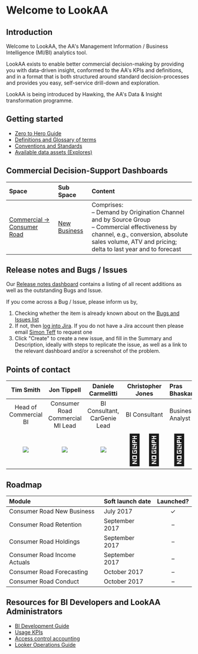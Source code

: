 # Welcome to LookAA


## Introduction

Welcome to LookAA, the AA's Management Information / Business Intelligence (MI/BI) analytics tool.

LookAA exists to enable better commercial decision-making by providing you with data-driven insight, conformed to the AA's KPIs and definitions, and in a format that is both structured around standard decision-processes and provides you easy, self-service drill-down and exploration.

LookAA is being introduced by Hawking, the AA's Data & Insight transformation programme.


## Getting started

* [Zero to Hero Guide](/projects/commercial_road_new_business/documents/zero_to_hero_guide.md)
* [Definitions and Glossary of terms](/projects/commercial_road_new_business/documents/definitions_and_glossary_of_terms.md)
* [Conventions and Standards]()
* [Available data assets (Explores)]()


## Commercial Decision-Support Dashboards

| Space                | Sub Space    | Content |
|:---------------------|:-------------|:--------|
| [Commercial → Consumer Road](/spaces/9) | [New Business](/spaces/10) | Comprises:<br />– Demand by Origination Channel and by Source Group<br />– Commercial effectiveness by channel, e.g., conversion, absolute sales volume, ATV and pricing; delta to last year and to forecast |



## Release notes and Bugs / Issues

Our [Release notes dashboard]() contains a listing of all recent additions as well as the outstanding Bugs and Issue.

If you come across a Bug / Issue, please inform us by,

1. Checking whether the item is already known about on the [Bugs and Issues list]()
2. If not, then [log into Jira](https://theaacom.atlassian.net/secure/RapidBoard.jspa?rapidView=386&projectKey=CUD&selectedIssue=CUD-2286). If you do not have a Jira account then please email [Simon Teff](mailto:Simon.Teff@TheAA.com) to request one
3. Click "Create" to create a new issue, and fill in the Summary and Description, ideally with steps to replicate the issue, as well as a link to the relevant dashboard and/or a screenshot of the problem.


## Points of contact

| Tim Smith            | Jon Tippell  | Daniele Carmelitti  | Christopher Jones  | Pras Bhaskaran  |
|:---------------------:|:-------------:|:-------------:|:-------------:|:-------------|
| Head of Commercial BI | Consumer Road Commercial MI Lead | BI Consultant, CarGenie Lead | BI Consultant | Business Analyst |
| <a href='mailto:Tim.Smith@TheAA.com'><img src='https://tippco-web.s3-eu-west-1.amazonaws.com/18f9d7d.jpg'></a> | <a href='mailto:Jon.Tippell@TheAA.com'><img src='https://media.licdn.com/mpr/mpr/shrinknp_400_400/AAEAAQAAAAAAAAW2AAAAJDcyNWYwMmEwLWI5MzYtNDM0OS1iYjQ2LWEzMzlhOGY1Zjc5ZA.jpg'></a> | <a href='mailto:Daniele.Carmelitti@TheAA.com'><img src='https://tippco-web.s3-eu-west-1.amazonaws.com/12b88a7.jpg'></a> |  <a href='mailto:Christopher.Jones2@TheAA.com' style="font-size: 80px !important; text-decoration: none !important;">&#128104;&#127995;</a>  | <a href='mailto:Pras.Bhaskaran@TheAA.com'  style="font-size: 80px !important; text-decoration: none !important;">&#128104;&#127995;</a> |


## Roadmap

| Module   | Soft launch date     |  Launched?  |
|:----------|:---------------------|:----------:|
| Consumer Road New Business | July 2017 |   ✓ |
| Consumer Road Retention | September 2017 | – |
| Consumer Road Holdings | September 2017 | – |
| Consumer Road Income Actuals | September 2017 | – |
| Consumer Road Forecasting | October 2017 | – |
| Consumer Road Conduct | October 2017 | – |


## Resources for BI Developers and LookAA Administrators

* [BI Development Guide]()
* [Usage KPIs]()
* [Access control accounting]()
* [Looker Operations Guide]()
